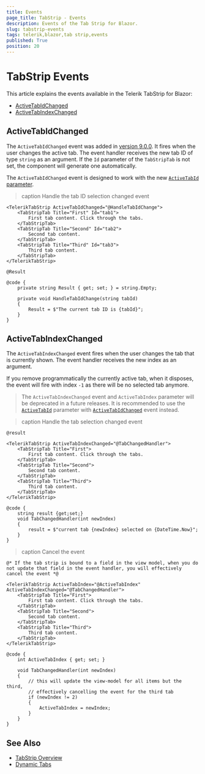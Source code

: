 ```yaml
---
title: Events
page_title: TabStrip - Events
description: Events of the Tab Strip for Blazor.
slug: tabstrip-events
tags: telerik,blazor,tab strip,events
published: True
position: 20
---
```


# TabStrip Events

This article explains the events available in the Telerik TabStrip for Blazor:

* [ActiveTabIdChanged](#activetabidchanged)
* [ActiveTabIndexChanged](#activetabindexchanged)

## ActiveTabIdChanged

The `ActiveTabIdChanged` event was added in [version 9.0.0](https://www.telerik.com/support/whats-new/blazor-ui/release-history/telerik-ui-for-blazor-9-0-0-(2025-q2)). It fires when the user changes the active tab. The event handler receives the new tab ID of type `string` as an argument. If the `Id` parameter of the `TabStripTab` is not set, the component will generate one automatically.

The `ActiveTabIdChanged` event is designed to work with the new [`ActiveTabId` parameter](slug:tabstrip-tabs-collection).

>caption Handle the tab ID selection changed event

````RAZOR
<TelerikTabStrip ActiveTabIdChanged="@HandleTabIdChange">
    <TabStripTab Title="First" Id="tab1">
        First tab content. Click through the tabs.
    </TabStripTab>
    <TabStripTab Title="Second" Id="tab2">
        Second tab content.
    </TabStripTab>
    <TabStripTab Title="Third" Id="tab3">
        Third tab content.
    </TabStripTab>
</TelerikTabStrip>

@Result

@code {
    private string Result { get; set; } = string.Empty;

    private void HandleTabIdChange(string tabId)
    {
        Result = $"The current tab ID is {tabId}";
    }
}
````

## ActiveTabIndexChanged 

The `ActiveTabIndexChanged` event fires when the user changes the tab that is currently shown. The event handler receives the new index as an argument.

If you remove programmatically the currently active tab, when it disposes, the event will fire with index `-1` as there will be no selected tab anymore.

> The `ActiveTabIndexChanged` event and `ActiveTabIndex` parameter will be deprecated in a future releases. It is recommended to use the [`ActiveTabId`](slug:tabstrip-tabs-collection) parameter with [`ActiveTabIdChanged`](slug:tabstrip-events#activetabidchanged) event instead.

>caption Handle the tab selection changed event

````RAZOR
@result

<TelerikTabStrip ActiveTabIndexChanged="@TabChangedHandler">
	<TabStripTab Title="First">
		First tab content. Click through the tabs.
	</TabStripTab>
	<TabStripTab Title="Second">
		Second tab content.
	</TabStripTab>
	<TabStripTab Title="Third">
		Third tab content.
	</TabStripTab>
</TelerikTabStrip>

@code {
    string result {get;set;}
    void TabChangedHandler(int newIndex)
    {
        result = $"current tab {newIndex} selected on {DateTime.Now}";
    }
}
````

>caption Cancel the event

````RAZOR
@* If the tab strip is bound to a field in the view model, when you do not update that field in the event handler, you will effectively cancel the event *@

<TelerikTabStrip ActiveTabIndex="@ActiveTabIndex" ActiveTabIndexChanged="@TabChangedHandler">
    <TabStripTab Title="First">
        First tab content. Click through the tabs.
    </TabStripTab>
    <TabStripTab Title="Second">
        Second tab content.
    </TabStripTab>
    <TabStripTab Title="Third">
        Third tab content.
    </TabStripTab>
</TelerikTabStrip>

@code {
    int ActiveTabIndex { get; set; }
    
    void TabChangedHandler(int newIndex)
    {
        // this will update the view-model for all items but the third, 
        // effectively cancelling the event for the third tab
        if (newIndex != 2)
        {
            ActiveTabIndex = newIndex;
        }
    }
}
````

## See Also

  * [TabStrip Overview](slug:components/tabstrip/overview)
  * [Dynamic Tabs](slug:tabstrip-tabs-collection)
